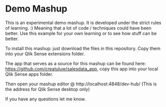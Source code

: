 # Demo Mashup
This is an experimental demo mashup. It is developed under the strict rules of learning. :) Meaning that a lot of code / techniques could have been better. Use this example for your own learning or to see how stuff can be better.

To install this mashup: just download the files in this repository. Copy them into your Qlik Sense extensions folder.

The app that serves as a source for this mashup can be found here:
https://github.com/creatuluw/salesdata_app, copy this app into your local Qlik Sense apps folder.

Then open your mashup editor @ http://localhost:4848/dev-hub/ (This is the address for Qlik Sense desktop only)

If you have any questions let me know.
